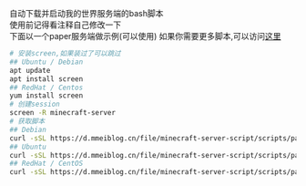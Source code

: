 自动下载并启动我的世界服务端的bash脚本   
使用前记得看注释自己修改一下    
下面以一个paper服务端做示例(可以使用)
如果你需要更多脚本,可以访问[这里](https://d.mmeiblog.cn/help/minecraft-server-script.html)
```bash
# 安装screen,如果装过了可以跳过
## Ubuntu / Debian
apt update
apt install screen
## RedHat / Centos
yum install screen
# 创建session
screen -R minecraft-server
# 获取脚本
## Debian
curl -sSL https://d.mmeiblog.cn/file/minecraft-server-script/scripts/paper/1182.sh -o quick_install.sh && bash quick_install.sh
## Ubuntu
curl -sSL https://d.mmeiblog.cn/file/minecraft-server-script/scripts/paper/1182.sh && sudo bash quick_start.sh
## RedHat / CentOS
curl -sSL https://d.mmeiblog.cn/file/minecraft-server-script/scripts/paper/1182.sh && sh quick_start.sh
```
